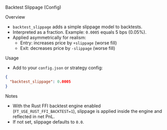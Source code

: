 Backtest Slippage (Config)

Overview
- `backtest_slippage` adds a simple slippage model to backtests.
- Interpreted as a fraction. Example: `0.0005` equals 5 bps (0.05%).
- Applied asymmetrically for realism:
  - Entry: increases price by `+slippage` (worse fill)
  - Exit: decreases price by `-slippage` (worse fill)

Usage
- Add to your `config.json` or strategy config:

```json
{
  "backtest_slippage": 0.0005
}
```

Notes
- With the Rust FFI backtest engine enabled (`FT_USE_RUST_FFI_BACKTEST=1`), slippage is applied inside the engine and reflected in net PnL.
- If not set, slippage defaults to `0.0`.

